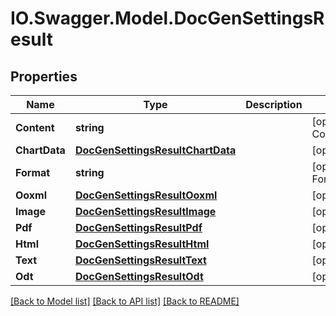 # IO.Swagger.Model.DocGenSettingsResult
## Properties

Name | Type | Description | Notes
------------ | ------------- | ------------- | -------------
**Content** | **string** |  | [optional] [default to ContentEnum.StoreContentEnum]
**ChartData** | [**DocGenSettingsResultChartData**](DocGenSettingsResultChartData.md) |  | [optional] 
**Format** | **string** |  | [optional] [default to FormatEnum.PdfEnum]
**Ooxml** | [**DocGenSettingsResultOoxml**](DocGenSettingsResultOoxml.md) |  | [optional] 
**Image** | [**DocGenSettingsResultImage**](DocGenSettingsResultImage.md) |  | [optional] 
**Pdf** | [**DocGenSettingsResultPdf**](DocGenSettingsResultPdf.md) |  | [optional] 
**Html** | [**DocGenSettingsResultHtml**](DocGenSettingsResultHtml.md) |  | [optional] 
**Text** | [**DocGenSettingsResultText**](DocGenSettingsResultText.md) |  | [optional] 
**Odt** | [**DocGenSettingsResultOdt**](DocGenSettingsResultOdt.md) |  | [optional] 

[[Back to Model list]](../README.md#documentation-for-models) [[Back to API list]](../README.md#documentation-for-api-endpoints) [[Back to README]](../README.md)

